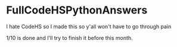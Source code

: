 # FullCodeHSPythonAnswers
I hate CodeHS so I made this so y'all won't have to go through pain

1/10 is done and I'll try to finish it before this month.
